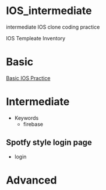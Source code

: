 # IOS_intermediate
intermediate IOS clone coding practice

IOS Templeate Inventory

# Basic
[Basic IOS Practice](https://github.com/tcJunghunPark/ProjectBasedIOS)

# Intermediate
* Keywords
  * firebase
## Spotfy style login page
- login

# Advanced
